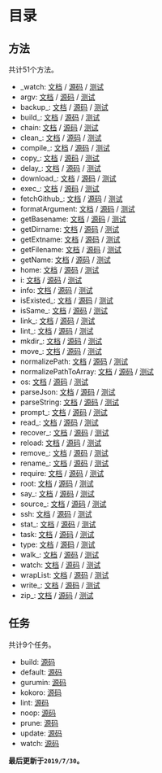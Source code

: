 # 目录

## 方法

共计51个方法。

- _watch: [文档](../doc/_watch.md) / [源码](../source/module/_watch.coffee) / [测试](../test/_watch.coffee)
- argv: [文档](../doc/argv.md) / [源码](../source/module/argv.coffee) / [测试](../test/argv.coffee)
- backup_: [文档](../doc/backup_.md) / [源码](../source/module/backup_.coffee) / [测试](../test/backup_.coffee)
- build_: [文档](../doc/build_.md) / [源码](../source/module/build_.coffee) / [测试](../test/build_.coffee)
- chain: [文档](../doc/chain.md) / [源码](../source/module/chain.coffee) / [测试](../test/chain.coffee)
- clean_: [文档](../doc/clean_.md) / [源码](../source/module/clean_.coffee) / [测试](../test/clean_.coffee)
- compile_: [文档](../doc/compile_.md) / [源码](../source/module/compile_.coffee) / [测试](../test/compile_.coffee)
- copy_: [文档](../doc/copy_.md) / [源码](../source/module/copy_.coffee) / [测试](../test/copy_.coffee)
- delay_: [文档](../doc/delay_.md) / [源码](../source/module/delay_.coffee) / [测试](../test/delay_.coffee)
- download_: [文档](../doc/download_.md) / [源码](../source/module/download_.coffee) / [测试](../test/download_.coffee)
- exec_: [文档](../doc/exec_.md) / [源码](../source/module/exec_.coffee) / [测试](../test/exec_.coffee)
- fetchGithub_: [文档](../doc/fetchGithub_.md) / [源码](../source/module/fetchGithub_.coffee) / [测试](../test/fetchGithub_.coffee)
- formatArgument: [文档](../doc/formatArgument.md) / [源码](../source/module/formatArgument.coffee) / [测试](../test/formatArgument.coffee)
- getBasename: [文档](../doc/getBasename.md) / [源码](../source/module/getBasename.coffee) / [测试](../test/getBasename.coffee)
- getDirname: [文档](../doc/getDirname.md) / [源码](../source/module/getDirname.coffee) / [测试](../test/getDirname.coffee)
- getExtname: [文档](../doc/getExtname.md) / [源码](../source/module/getExtname.coffee) / [测试](../test/getExtname.coffee)
- getFilename: [文档](../doc/getFilename.md) / [源码](../source/module/getFilename.coffee) / [测试](../test/getFilename.coffee)
- getName: [文档](../doc/getName.md) / [源码](../source/module/getName.coffee) / [测试](../test/getName.coffee)
- home: [文档](../doc/home.md) / [源码](../source/module/home.coffee) / [测试](../test/home.coffee)
- i: [文档](../doc/i.md) / [源码](../source/module/i.coffee) / [测试](../test/i.coffee)
- info: [文档](../doc/info.md) / [源码](../source/module/info.coffee) / [测试](../test/info.coffee)
- isExisted_: [文档](../doc/isExisted_.md) / [源码](../source/module/isExisted_.coffee) / [测试](../test/isExisted_.coffee)
- isSame_: [文档](../doc/isSame_.md) / [源码](../source/module/isSame_.coffee) / [测试](../test/isSame_.coffee)
- link_: [文档](../doc/link_.md) / [源码](../source/module/link_.coffee) / [测试](../test/link_.coffee)
- lint_: [文档](../doc/lint_.md) / [源码](../source/module/lint_.coffee) / [测试](../test/lint_.coffee)
- mkdir_: [文档](../doc/mkdir_.md) / [源码](../source/module/mkdir_.coffee) / [测试](../test/mkdir_.coffee)
- move_: [文档](../doc/move_.md) / [源码](../source/module/move_.coffee) / [测试](../test/move_.coffee)
- normalizePath: [文档](../doc/normalizePath.md) / [源码](../source/module/normalizePath.coffee) / [测试](../test/normalizePath.coffee)
- normalizePathToArray: [文档](../doc/normalizePathToArray.md) / [源码](../source/module/normalizePathToArray.coffee) / [测试](../test/normalizePathToArray.coffee)
- os: [文档](../doc/os.md) / [源码](../source/module/os.coffee) / [测试](../test/os.coffee)
- parseJson: [文档](../doc/parseJson.md) / [源码](../source/module/parseJson.coffee) / [测试](../test/parseJson.coffee)
- parseString: [文档](../doc/parseString.md) / [源码](../source/module/parseString.coffee) / [测试](../test/parseString.coffee)
- prompt_: [文档](../doc/prompt_.md) / [源码](../source/module/prompt_.coffee) / [测试](../test/prompt_.coffee)
- read_: [文档](../doc/read_.md) / [源码](../source/module/read_.coffee) / [测试](../test/read_.coffee)
- recover_: [文档](../doc/recover_.md) / [源码](../source/module/recover_.coffee) / [测试](../test/recover_.coffee)
- reload: [文档](../doc/reload.md) / [源码](../source/module/reload.coffee) / [测试](../test/reload.coffee)
- remove_: [文档](../doc/remove_.md) / [源码](../source/module/remove_.coffee) / [测试](../test/remove_.coffee)
- rename_: [文档](../doc/rename_.md) / [源码](../source/module/rename_.coffee) / [测试](../test/rename_.coffee)
- require: [文档](../doc/require.md) / [源码](../source/module/require.coffee) / [测试](../test/require.coffee)
- root: [文档](../doc/root.md) / [源码](../source/module/root.coffee) / [测试](../test/root.coffee)
- say_: [文档](../doc/say_.md) / [源码](../source/module/say_.coffee) / [测试](../test/say_.coffee)
- source_: [文档](../doc/source_.md) / [源码](../source/module/source_.coffee) / [测试](../test/source_.coffee)
- ssh: [文档](../doc/ssh.md) / [源码](../source/module/ssh.coffee) / [测试](../test/ssh.coffee)
- stat_: [文档](../doc/stat_.md) / [源码](../source/module/stat_.coffee) / [测试](../test/stat_.coffee)
- task: [文档](../doc/task.md) / [源码](../source/module/task.coffee) / [测试](../test/task.coffee)
- type: [文档](../doc/type.md) / [源码](../source/module/type.coffee) / [测试](../test/type.coffee)
- walk_: [文档](../doc/walk_.md) / [源码](../source/module/walk_.coffee) / [测试](../test/walk_.coffee)
- watch: [文档](../doc/watch.md) / [源码](../source/module/watch.coffee) / [测试](../test/watch.coffee)
- wrapList: [文档](../doc/wrapList.md) / [源码](../source/module/wrapList.coffee) / [测试](../test/wrapList.coffee)
- write_: [文档](../doc/write_.md) / [源码](../source/module/write_.coffee) / [测试](../test/write_.coffee)
- zip_: [文档](../doc/zip_.md) / [源码](../source/module/zip_.coffee) / [测试](../test/zip_.coffee)

## 任务

共计9个任务。

- build: [源码](../source/task/build.coffee)
- default: [源码](../source/task/default.coffee)
- gurumin: [源码](../source/task/gurumin.coffee)
- kokoro: [源码](../source/task/kokoro.coffee)
- lint: [源码](../source/task/lint.coffee)
- noop: [源码](../source/task/noop.coffee)
- prune: [源码](../source/task/prune.coffee)
- update: [源码](../source/task/update.coffee)
- watch: [源码](../source/task/watch.coffee)

**最后更新于`2019/7/30`。**

